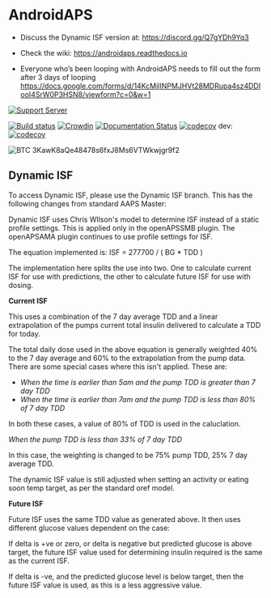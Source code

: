 # AndroidAPS

* Discuss the Dynamic ISF version at: https://discord.gg/Q7gYDh9Yq3

* Check the wiki: https://androidaps.readthedocs.io
*  Everyone who’s been looping with AndroidAPS needs to fill out the form after 3 days of looping  https://docs.google.com/forms/d/14KcMjlINPMJHVt28MDRupa4sz4DDIooI4SrW0P3HSN8/viewform?c=0&w=1

[![Support Server](https://img.shields.io/discord/629952586895851530.svg?label=Discord&logo=Discord&colorB=7289da&style=for-the-badge)](https://discord.gg/4fQUWHZ4Mw)

[![Build status](https://travis-ci.org/nightscout/AndroidAPS.svg?branch=master)](https://travis-ci.org/nightscout/AndroidAPS)
[![Crowdin](https://d322cqt584bo4o.cloudfront.net/androidaps/localized.svg)](https://translations.androidaps.org/project/androidaps)
[![Documentation Status](https://readthedocs.org/projects/androidaps/badge/?version=latest)](https://androidaps.readthedocs.io/en/latest/?badge=latest)
[![codecov](https://codecov.io/gh/MilosKozak/AndroidAPS/branch/master/graph/badge.svg)](https://codecov.io/gh/MilosKozak/AndroidAPS)
dev: [![codecov](https://codecov.io/gh/MilosKozak/AndroidAPS/branch/dev/graph/badge.svg)](https://codecov.io/gh/MilosKozak/AndroidAPS)


![BTC](https://bitit.io/assets/coins/icon-btc-1e5a37bc0eb730ac83130d7aa859052bd4b53ac3f86f99966627801f7b0410be.svg) 3KawK8aQe48478s6fxJ8Ms6VTWkwjgr9f2

## Dynamic ISF

To access Dynamic ISF, please use the Dynamic ISF branch. This has the following changes from standard AAPS Master:

Dynamic ISF uses Chris WIlson's model to determine ISF instead of a static profile settings. This is applied only in the openAPSSMB plugin. The openAPSAMA plugin continues to use profile settings for ISF.

The equation implemented is: ISF = 277700 / ( BG * TDD )

The implementation here splits the use into two. One to calculate current ISF for use with predictions, the other to calculate future ISF for use with dosing. 

**Current ISF**

This uses a combination of the 7 day average TDD and a linear extrapolation of the pumps current total insulin delivered to calculate a TDD for today.

The total daily dose used in the above equation is generally weighted 40% to the 7 day average and 60% to the extrapolation from the pump data. There are some special cases where this isn't applied. These are:

* *When the time is earlier than 5am and the pump TDD is greater than 7 day TDD*
* *When the time is earlier than 7am and the pump TDD is less than 80% of 7 day TDD*

In both these cases, a value of 80% of TDD is used in the caluclation.

*When the pump TDD is less than 33% of 7 day TDD*

In this case, the weighting is changed to be 75% pump TDD, 25% 7 day average TDD.

The dynamic ISF value is still adjusted when setting an activity or eating soon temp target, as per the standard oref model.

**Future ISF**

Future ISF uses the same TDD value as generated above. It then uses different glucose values dependent on the case:

If delta is +ve or zero, or delta is negative but predicted glucose is above target, the future ISF value used for determining insulin required is the same as the current ISF.

If delta is -ve, and the predicted glucose level is below target, then the future ISF value is used, as this is a less aggressive value.
